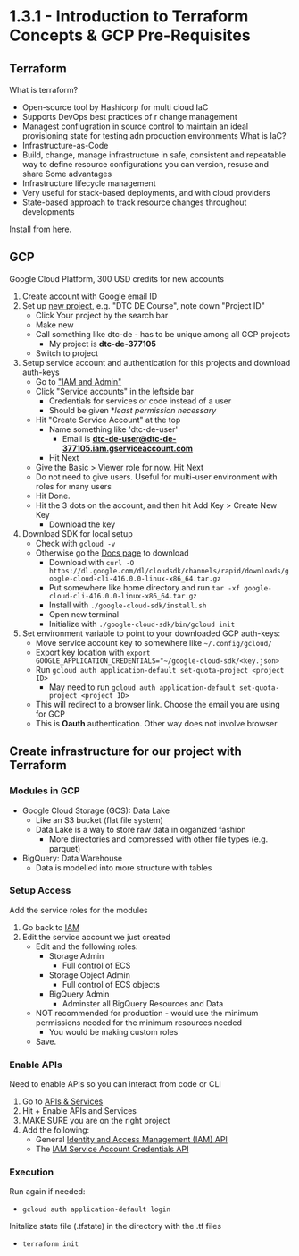 # 1.3.1 - Introduction to Terraform Concepts & GCP Pre-Requisites

## Terraform
What is terraform?
- Open-source tool by Hashicorp for multi cloud IaC
- Supports DevOps best practices of r change management
- Managest confiugration in source control to maintain an ideal provisioning state for testing adn production environments
What is IaC?
- Infrastructure-as-Code
- Build, change, manage infrastructure in safe, consistent and repeatable way to define resource configurations you can version, resuse and share
Some advantages
- Infrastructure lifecycle management
- Very useful for stack-based deployments, and with cloud providers
- State-based approach to track resource changes throughout developments

Install from [here](https://developer.hashicorp.com/terraform/downloads).

## GCP
Google Cloud Platform, 300 USD credits for new accounts
1. Create account with Google email ID
2. Set up [new project](https://console.cloud.google.com/projectcreate), e.g. "DTC DE Course", note down "Project ID"
    - Click Your project by the search bar
    - Make new
    - Call something like dtc-de - has to be unique among all GCP projects
        - My project is **dtc-de-377105**
    - Switch to project
3. Setup service account and authentication for this projects and download auth-keys
    - Go to ["IAM and Admin"](https://console.cloud.google.com/iam-admin/iam)
    - Click "Service accounts" in the leftside bar
        - Credentials for services or code instead of a user
        - Should be given **least permission necessary*
    - Hit "Create Service Account" at the top
        - Name something like 'dtc-de-user'
            - Email is **dtc-de-user@dtc-de-377105.iam.gserviceaccount.com**
        - Hit Next
    - Give the Basic > Viewer role for now. Hit Next
    - Do not need to give users. Useful for multi-user environment with roles for many users
    - Hit Done.
    - Hit the 3 dots on the account, and then hit Add Key > Create New Key
        - Download the key
4. Download SDK for local setup
    - Check with `gcloud -v`
    - Otherwise go the [Docs page](https://cloud.google.com/sdk/docs/quickstart) to download
        - Download with `curl -O https://dl.google.com/dl/cloudsdk/channels/rapid/downloads/google-cloud-cli-416.0.0-linux-x86_64.tar.gz`
        - Put somewhere like home directory and run `tar -xf google-cloud-cli-416.0.0-linux-x86_64.tar.gz`
        - Install with `./google-cloud-sdk/install.sh`
        - Open new terminal
        - Initialize with `./google-cloud-sdk/bin/gcloud init`
5. Set environment variable to point to your downloaded GCP auth-keys:
    - Move service account key to somewhere like `~/.config/gcloud/`
    - Export key location with `export GOOGLE_APPLICATION_CREDENTIALS="~/google-cloud-sdk/<key.json>`
    - Run `gcloud auth application-default set-quota-project <project ID>`
        - May need to run `gcloud auth application-default set-quota-project <project ID>`
    - This will redirect to a browser link. Choose the email you are using for GCP
    - This is **Oauth** authentication. Other way does not involve browser

## Create infrastructure for our project with Terraform

### Modules in GCP
- Google Cloud Storage (GCS): Data Lake
    - Like an S3 bucket (flat file system)
    - Data Lake is a way to store raw data in organized fashion
        - More directories and compressed with other file types (e.g. parquet)
- BigQuery: Data Warehouse
    - Data is modelled into more structure with tables

### Setup Access
Add the service roles for the modules
1. Go back to [IAM](https://console.cloud.google.com/iam-admin/iam)
2. Edit the service account we just created
    - Edit and the following roles:
        - Storage Admin
            - Full control of ECS
        - Storage Object Admin
            - Full control of ECS objects
        - BigQuery Admin
            - Adminster all BigQuery Resources and Data
    - NOT recommended for production - would use the minimum permissions needed for the minimum resources needed
        - You would be making custom roles
    - Save.

### Enable APIs
Need to enable APIs so you can interact from code or CLI
1. Go to [APIs & Services](https://console.cloud.google.com/apis/dashboard)
2. Hit + Enable APIs and Services
3. MAKE SURE you are on the right project
4. Add the following:
    - General [Identity and Access Management (IAM) API](https://console.cloud.google.com/apis/library/iam.googleapis.com)
    - The [IAM Service Account Credentials API](https://console.cloud.google.com/apis/library/iamcredentials.googleapis.com)

### Execution

Run again if needed:
- `gcloud auth application-default login`

Initalize state file (.tfstate) in the directory with the .tf files
- `terraform init`